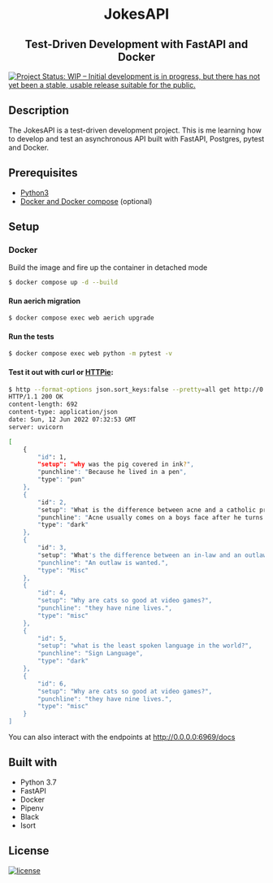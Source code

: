 <h1 align="center"><b>JokesAPI</b></h1>
<h2 align="center"><b>Test-Driven Development with FastAPI and Docker</b></h2>

[![Project Status: WIP – Initial development is in progress, but there has not yet been a stable, usable release suitable for the public.](https://www.repostatus.org/badges/latest/wip.svg)](https://github.com/DanNduati/Jokes_api)

## <b>Description</b>
The JokesAPI is a test-driven development project. This is me learning how to develop and test an asynchronous API built with FastAPI, Postgres, pytest and Docker.

## <b>Prerequisites</b>
- [Python3](https://www.python.org/downloads/)
- [Docker and Docker compose](https://docs.docker.com/get-docker/) (optional)

## <b>Setup</b>
### <b>Docker</b>
Build the image and fire up the container in detached mode
```bash
$ docker compose up -d --build
```
#### Run aerich migration
```bash
$ docker compose exec web aerich upgrade
```
#### Run the tests
```bash
$ docker compose exec web python -m pytest -v
```
#### Test it out with curl or [HTTPie](https://httpie.org/):
```bash
$ http --format-options json.sort_keys:false --pretty=all get http://0.0.0.0:6969/jokes/
HTTP/1.1 200 OK
content-length: 692
content-type: application/json
date: Sun, 12 Jun 2022 07:32:53 GMT
server: uvicorn

[
    {
        "id": 1,
        "setup": "why was the pig covered in ink?",
        "punchline": "Because he lived in a pen",
        "type": "pun"
    },
    {
        "id": 2,
        "setup": "What is the difference between acne and a catholic priest?",
        "punchline": "Acne usually comes on a boys face after he turns 12.",
        "type": "dark"
    },
    {
        "id": 3,
        "setup": "What's the difference between an in-law and an outlaw?",
        "punchline": "An outlaw is wanted.",
        "type": "Misc"
    },
    {
        "id": 4,
        "setup": "Why are cats so good at video games?",
        "punchline": "they have nine lives.",
        "type": "misc"
    },
    {
        "id": 5,
        "setup": "what is the least spoken language in the world?",
        "punchline": "Sign Language",
        "type": "dark"
    },
    {
        "id": 6,
        "setup": "Why are cats so good at video games?",
        "punchline": "they have nine lives.",
        "type": "misc"
    }
]
```
You can also interact with the endpoints at http://0.0.0.0:6969/docs
## <b>Built with</b>
- Python 3.7
- FastAPI
- Docker
- Pipenv
- Black
- Isort

## <b>License</b>
[![license](https://img.shields.io/github/license/mashape/apistatus.svg?style=for-the-badge)](LICENSE)